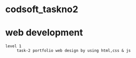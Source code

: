 # codsoft_taskno2

# web development 
    level 1
         task-2 portfolio web design by using html,css & js

